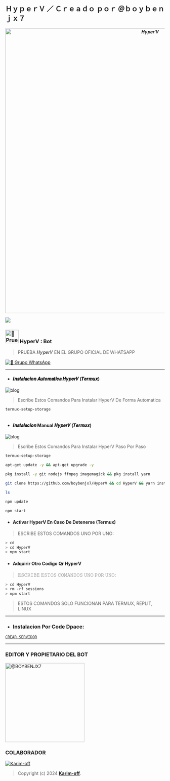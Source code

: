 ## ＨｙｐｅｒＶ ／ Ｃｒｅａｄｏ ｐｏｒ ＠ｂｏｙｂｅｎｊｘ７

<p align="center">
<img src="https://th.bing.com/th/id/OIG2.t6SMLw75Pp9ssDkcg_m7?pid=ImgGn" alt="𝑯𝒚𝒑𝒆𝒓'𝑽" width="900"/>
</p>

<a href="https://instagram.com/boybenjx7">
<img src="https://img.shields.io/badge/Instagram-E4405F?style=for-the-badge&logo=instagram&logoColor=white">
</a>

### <img src="https://th.bing.com/th/id/OIG2.t6SMLw75Pp9ssDkcg_m7?pid=ImgGn" alt="🎌 Prueba El Bot Aqui" width="42" height="42"> HyperV : Bot

> PRUEBA  𝑯𝒚𝒑𝒆𝒓𝑽 EN EL GRUPO OFICIAL DE WHATSAPP

<a href="https://chat.whatsapp.com/DXAdja6QqGsEqMtuTJNTXn"><img alt="🎌 Grupo WhatsApp" src="https://img.shields.io/badge/Grupo-𝑯𝒚𝒑𝒆𝒓'𝑽-25D366?style=for-the-badge&logo=whatsapp&logoColor=white"/></a>

***

- #### 𝑰𝒏𝒔𝒕𝒂𝒍𝒂𝒄𝒊𝒐𝒏 𝑨𝒖𝒕𝒐𝒎𝒂𝒕𝒊𝒄𝒂 𝑯𝒚𝒑𝒆𝒓𝑽 (𝑻𝒆𝒓𝒎𝒖𝒙)
![blog](https://img.shields.io/badge/Instalacion-Automatica-FF0000?style=for-the-badge)
> Escribe Estos Comandos Para Instalar HyperV De Forma Automatica

```bash
termux-setup-storage
```
```bash

```

- #### 𝑰𝒏𝒔𝒕𝒂𝒍𝒂𝒄𝒊𝒐𝒏 Manual 𝑯𝒚𝒑𝒆𝒓𝑽 (𝑻𝒆𝒓𝒎𝒖𝒙)
![blog](https://img.shields.io/badge/Instalacion-Manual-FF0000?style=for-the-badge)
> Escribe Estos Comandos Para Instalar HyperV Paso Por Paso

```bash
termux-setup-storage
```

```bash
apt-get update -y && apt-get upgrade -y
```

```bash
pkg install -y git nodejs ffmpeg imagemagick && pkg install yarn
```

```bash
git clone https://github.com/boybenjx7/HyperV && cd HyperV && yarn install && npm install
```

```bash
ls
```
```bash
npm update
```

```bash
npm start
```

- #### Activar HyperV En Caso De Detenerse (Termux)
> ESCRIBE ESTOS COMANDOS UNO POR UNO:
```bash
> cd
> cd HyperV
> npm start
```

- #### Adquirir Otro Codigo Qr HyperV
> 𝙴𝚂𝙲𝚁𝙸𝙱𝙴 𝙴𝚂𝚃𝙾𝚂 𝙲𝙾𝙼𝙰𝙽𝙳𝙾𝚂 𝚄𝙽𝙾 𝙿𝙾𝚁 𝚄𝙽𝙾:
```bash
> cd HyperV
> rm -rf sessions
> npm start
```


> ESTOS COMANDOS SOLO FUNCIONAN PARA TERMUX, REPLIT, LINUX

----
- ### Instalacion Por Code Dpace:

[`CREAR SERVIDOR`](https://github.com/codespaces/new?skip_quickstart=true&machine=basicLinux32gb&repo=674862525&ref=main&geo=UsEast)
***


### EDITOR Y PROPIETARIO DEL BOT
<a href="https://github.com/boybenjx7"><img src="https://th.bing.com/th/id/OIG2.t6SMLw75Pp9ssDkcg_m7?pid=ImgGn" width="250" height="250" alt="@BOYBENJX7"/></a>


###  COLABORADOR
[![Karim-off](https://github.com/Karim-off.png?size=100)](https://github.com/Karim-off) 
> Copyright (c) 2024 **[Karim-off](https://github.com/Karim-off/blob/master/LICENSE)**.
